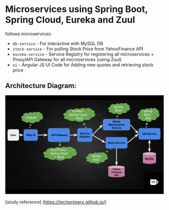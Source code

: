 # Microservices using Spring Boot, Spring Cloud, Eureka and Zuul

follows microservices:
- `db-service` - For interactive with MySQL DB
- `stock-service` - For pulling Stock Price from YahooFinance API
- `eureka-service` - Service Registry for registering all microservices + Proxy/API Gateway for all microservices (using Zuul)
- `ui` - Angular JS UI Code for Adding new quotes and retrieving stock price

## Architecture Diagram:
![Architecture](Architecture.png)


[study reference] (https://techprimers.github.io/)
